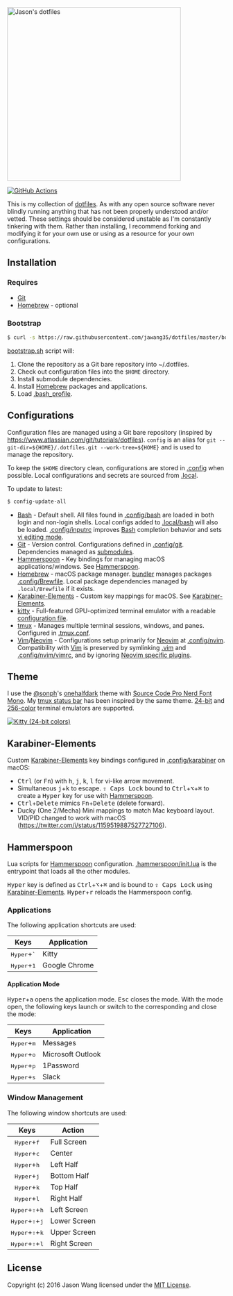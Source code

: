 <a href="https://github.com/jawang35/dotfiles" title="Jason's dotfiles">
    <img src="https://raw.githubusercontent.com/jglovier/dotfiles-logo/main/dotfiles-logo.svg?sanitize=true" alt="Jason's dotfiles" width="400">
</a>

[![GitHub Actions](https://github.com/jawang35/dotfiles/workflows/CI/badge.svg)](https://github.com/jawang35/dotfiles/actions?query=workflow%3ACI)

This is my collection of [dotfiles](https://dotfiles.github.io/). As with any open source software never blindly running anything that has not been properly understood and/or vetted. These settings should be considered unstable as I'm constantly tinkering with them. Rather than installing, I recommend forking and modifying it for your own use or using as a resource for your own configurations.

## Installation

### Requires

- [Git](https://git-scm.com/)
- [Homebrew](https://brew.sh/) - optional

### Bootstrap

```sh
$ curl -s https://raw.githubusercontent.com/jawang35/dotfiles/master/bootstrap.sh | bash
```

[bootstrap.sh](bootstrap.sh) script will:
1. Clone the repository as a Git bare repository into ~/.dotfiles.
2. Check out configuration files into the `$HOME` directory.
3. Install submodule dependencies.
4. Install [Homebrew](#homebrew) packages and applications.
5. Load [.bash_profile](.bash_profile).

## Configurations

Configuration files are managed using a Git bare repository (inspired by https://www.atlassian.com/git/tutorials/dotfiles). `config` is an alias for `git --git-dir=${HOME}/.dotfiles.git --work-tree=${HOME}` and is used to manage the repository.

To keep the `$HOME` directory clean, configurations are stored in [.config](.config) when possible. Local configurations and secrets are sourced from [.local](.local).

To update to latest:

```sh
$ config-update-all
```

- [Bash](https://www.gnu.org/software/bash/) - Default shell. All files found in [.config/bash](.config/bash) are loaded in both login and non-login shells. Local configs added to [.local/bash](.local/bash) will also be loaded. [.config/inputrc](.config/inputrc) improves [Bash](https://www.gnu.org/software/bash/) completion behavior and sets [vi editing mode](https://sanctum.geek.nz/arabesque/vi-mode-in-bash/).
- [Git](https://git-scm.com/) - Version control. Configurations defined in [.config/git](.config/git). Dependencies managed as [submodules](.gitmodules).
- [Hammerspoon](https://www.hammerspoon.org/) - Key bindings for managing macOS applications/windows. See [Hammerspoon](#hammerspoon).
- [Homebrew](https://brew.sh/) - macOS package manager. [bundler](https://github.com/Homebrew/homebrew-bundle) manages packages [.config/Brewfile](.config/Brewfile). Local package dependencies managed by `.local/Brewfile` if it exists.
- [Karabiner-Elements](https://pqrs.org/osx/karabiner/) - Custom key mappings for macOS. See [Karabiner-Elements](#karabiner-elements).
- [kitty](https://sw.kovidgoyal.net/kitty/) - Full-featured GPU-optimized terminal emulator with a readable [configuration file](.config/kitty).
- [tmux](https://github.com/tmux/tmux) - Manages multiple terminal sessions, windows, and panes. Configured in [.tmux.conf](.tmux.conf).
- [Vim](https://www.vim.org/)/[Neovim](https://neovim.io/) - Configurations setup primarily for [Neovim](https://neovim.io/) at [.config/nvim](.config/nvim). Compatibility with [Vim](https://www.vim.org/) is preserved by symlinking [.vim](.vim) and [.config/nvim/vimrc](.config/nvim/vimrc), and by ignoring [Neovim specific plugins](.config/nvim/bundles/nvim).

## Theme

I use the [@sonph](https://github.com/sonph)'s [onehalfdark](https://github.com/sonph/onehalf) theme with [Source Code Pro Nerd Font Mono](https://github.com/ryanoasis/nerd-fonts/tree/master/patched-fonts/SourceCodePro). My [tmux status bar](.config/tmux/onehalfdark.tmux) has been inspired by the same theme. [24-bit](https://res.cloudinary.com/jawang35/image/upload/kitty-24-bit.png) and [256-color](https://res.cloudinary.com/jawang35/image/upload/terminal-256-color.png) terminal emulators are supported.

[![Kitty (24-bit colors)](https://res.cloudinary.com/jawang35/image/upload/kitty-24-bit.png "Kitty (24-bit colors)")](https://res.cloudinary.com/jawang35/image/upload/kitty-24-bit.png)

## Karabiner-Elements

Custom [Karabiner-Elements](https://pqrs.org/osx/karabiner/) key bindings configured in [.config/karabiner](.config/karabiner) on macOS:

- <kbd>Ctrl</kbd> (or <kbd>Fn</kbd>) with <kbd>h</kbd>, <kbd>j</kbd>, <kbd>k</kbd>, <kbd>l</kbd> for vi-like arrow movement.
- Simultaneous <kbd>j</kbd>+<kbd>k</kbd> to escape.  <kbd>⇪ Caps Lock</kbd> bound to <kbd>Ctrl</kbd>+<kbd>⌥</kbd>+<kbd>⌘</kbd> to create a <kbd>Hyper</kbd> key for use with [Hammerspoon](#hammerspoon).
- <kbd>Ctrl</kbd>+<kbd>Delete</kbd> mimics <kbd>Fn</kbd>+<kbd>Delete</kbd> (delete forward).
- Ducky (One 2/Mecha) Mini mappings to match Mac keyboard layout. VID/PID changed to work with macOS (https://twitter.com/i/status/1159519887527727106).

## Hammerspoon

Lua scripts for [Hammerspoon](http://www.hammerspoon.org/) configuration. [.hammerspoon/init.lua](.hammerspoon/init.lua) is the entrypoint that loads all the other modules.

<kbd>Hyper</kbd> key is defined as <kbd>Ctrl</kbd>+<kbd>⌥</kbd>+<kbd>⌘</kbd> and is bound to <kbd>⇪ Caps Lock</kbd> using [Karabiner-Elements](#karabiner-elements). <kbd>Hyper</kbd>+<kbd>r</kbd> reloads the Hammerspoon config.

### Applications

The following application shortcuts are used:

| Keys                           | Application   |
|:------------------------------:| ------------- |
| <kbd>Hyper</kbd>+<kbd>\`</kbd> | Kitty         |
| <kbd>Hyper</kbd>+<kbd>1</kbd>  | Google Chrome |

#### Application Mode

<kbd>Hyper</kbd>+<kbd>a</kbd> opens the application mode. <kbd>Esc</kbd> closes the mode. With the mode open, the following keys launch or switch to the corresponding and close the mode:

| Keys                          | Application       |
|:-----------------------------:| ----------------- |
| <kbd>Hyper</kbd>+<kbd>m</kbd> | Messages          |
| <kbd>Hyper</kbd>+<kbd>o</kbd> | Microsoft Outlook |
| <kbd>Hyper</kbd>+<kbd>p</kbd> | 1Password         |
| <kbd>Hyper</kbd>+<kbd>s</kbd> | Slack             |

### Window Management

The following window shortcuts are used:

| Keys                                       | Action       |
|:------------------------------------------:| ------------ |
| <kbd>Hyper</kbd>+<kbd>f</kbd>              | Full Screen  |
| <kbd>Hyper</kbd>+<kbd>c</kbd>              | Center       |
| <kbd>Hyper</kbd>+<kbd>h</kbd>              | Left Half    |
| <kbd>Hyper</kbd>+<kbd>j</kbd>              | Bottom Half  |
| <kbd>Hyper</kbd>+<kbd>k</kbd>              | Top Half     |
| <kbd>Hyper</kbd>+<kbd>l</kbd>              | Right Half   |
| <kbd>Hyper</kbd>+<kbd>⇧</kbd>+<kbd>h</kbd> | Left Screen  |
| <kbd>Hyper</kbd>+<kbd>⇧</kbd>+<kbd>j</kbd> | Lower Screen |
| <kbd>Hyper</kbd>+<kbd>⇧</kbd>+<kbd>k</kbd> | Upper Screen |
| <kbd>Hyper</kbd>+<kbd>⇧</kbd>+<kbd>l</kbd> | Right Screen |

## License

Copyright (c) 2016 Jason Wang licensed under the [MIT License](LICENSE).
